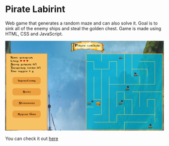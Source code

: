 # Pirate Labirint

Web game that generates a random maze and can also solve it. Goal is to sink all of the enemy ships and steal the golden chest.
Game is made using HTML, CSS and JavaScript.  
  
    
![Image](https://github.com/mevljas/Pirate-Labirint/blob/master/image.png)
  
  
  
You can check it out [here](https://mevljas.github.io/Pirate-Labirint/)
